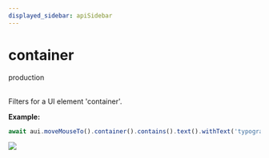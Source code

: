 ```yaml
---
displayed_sidebar: apiSidebar
---
```

# container
<span class="theme-doc-version-badge badge badge--success">production</span><br/><br/>

Filters for a UI element 'container'.

**Example:**
```typescript
await aui.moveMouseTo().container().contains().text().withText('typography').exec();
```
![](/img/gif/container.gif)
